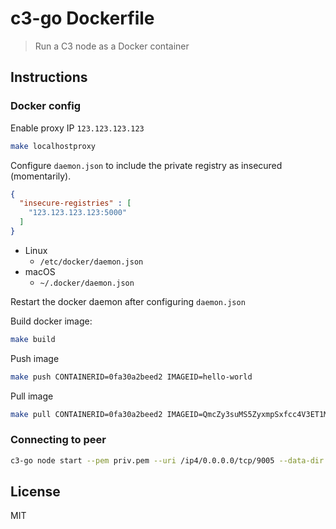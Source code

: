 # c3-go Dockerfile

> Run a C3 node as a Docker container

## Instructions

### Docker config

Enable proxy IP `123.123.123.123`

```bash
make localhostproxy
```

Configure `daemon.json` to include the private registry as insecured (momentarily).

```json
{
  "insecure-registries" : [
    "123.123.123.123:5000"
  ]
}
```

- Linux
  - `/etc/docker/daemon.json`
- macOS
  - `~/.docker/daemon.json`

Restart the docker daemon after configuring `daemon.json`

Build docker image:

```bash
make build
```

Push image

```bash
make push CONTAINERID=0fa30a2beed2 IMAGEID=hello-world
```

Pull image

```bash
make pull CONTAINERID=0fa30a2beed2 IMAGEID=QmcZy3suMS5ZyxmpSxfcc4V3ET1MPrwbsAs1twfsDpEyFW
```

### Connecting to peer

```bash
c3-go node start --pem priv.pem --uri /ip4/0.0.0.0/tcp/9005 --data-dir ~/.c3 --peer "/ip4/127.0.0.1/tcp/3330/ipfs/QmU7XFuAxfv4zmvUEzRpQKfDU1SJSbrE9HQjTwGz5fbeHw"
```

## License

MIT
